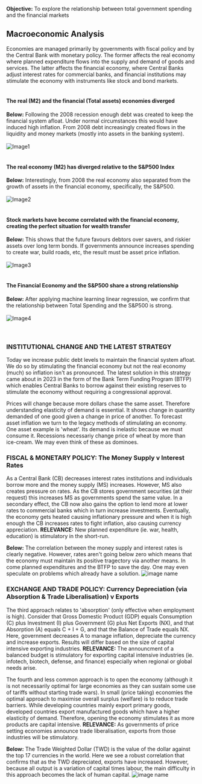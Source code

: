 **Objective:** To explore the relationship between total government spending and the financial markets

## Macroeconomic Analysis
Economies are managed primarily by governments with fiscal policy and by the Central Bank with monetary policy. The former affects the real economy where planned expenditure flows into the supply and demand of goods and services. The latter affects the financial economy, where Central Banks adjust interest rates for commercial banks, and financial institutions may stimulate the economy with instruments like stock and bond markets.
<br><br>
#### The real (M2) and the financial (Total assets) economies diverged
**Below:** Following the 2008 recession enough debt was created to keep the financial system afloat. Under normal circumstances this would have induced high inflation. From 2008 debt increasingly created flows in the liquidity and money markets (mostly into assets in the banking system).<br><br>
![Image1](https://CarlosPeralta2049.github.io/Assets/Project1_01.png)
<br><br>
#### The real economy (M2) has diverged relative to the S&P500 Index
**Below:** Interestingly, from 2008 the real economy also separated from the growth of assets in the financial economy, specifically, the S&P500.<br><br>
![Image2](https://CarlosPeralta2049.github.io/Assets/Project1_02.png)
<br><br>
#### Stock markets have become correlated with the financial economy, creating the perfect situation for wealth transfer
**Below:** This shows that the future favours debtors over savers, and riskier assets over long term bonds. If governments announce increases spending to create war, build roads, etc, the result must be asset price inflation.<br><br>
![Image3](https://CarlosPeralta2049.github.io/Assets/Project1_03.png)
<br><br>
#### The Financial Economy and the S&P500 share a strong relationship
**Below:** After applying machine learning linear regression, we confirm that the relationship between Total Spending and the S&P500 is strong.<br><br>
![Image4](https://CarlosPeralta2049.github.io/Assets/Project1_04.png)
<br><br><br>

### INSTITUTIONAL CHANGE AND THE LATEST STRATEGY
Today we increase public debt levels to maintain the financial system afloat. We do so by stimulating the financial economy but not the real economy (much) so inflation isn't as pronounced. The latest solution in this strategy came about in 2023 in the form of the Bank Term Funding Program (BTFP) which enables Central Banks to borrow against their existing reserves to stimulate the economy without requiring a congressional approval.

Prices will change because more dollars chase the same asset. Therefore understanding elasticity of demand is essential. It shows change in quantity demanded of one good given a change in price of another. To forecast asset inflation we turn to the legacy methods of stimulating an economy. One asset example is 'wheat'. Its demand is inelastic because we must consume it. Recessions necessariy change price of wheat by more than ice-cream. We may even think of these as dominoes.

### FISCAL & MONETARY POLICY: The Money Supply v Interest Rates
As a Central Bank (CB) decreases interest rates institutions and individuals borrow more and the money supply (MS) increases. However, MS also creates pressure on rates. As the CB stores government securities (at their request) this increases MS as governments spend the same value. In a secondary effect, the CB now also gains the option to lend more at lower rates to commercial banks which in turn increase investments. Eventually, the economy gets heated causing inflationary pressure and when it is high enough the CB increases rates to fight inflation, also causing currency appreciation. **RELEVANCE:** New planned expenditure (ie. war, health, education) is stimulatory in the short-run. 

**Below:** The correlation between the money supply and interest rates is clearly negative. However, rates aren't going below zero which means that the economy must maintain its positive tragectory via another means. In come planned expenditures and the BTFP to save the day. One may even speculate on problems which already have a solution.
![image name](image.jpg)


### EXCHANGE AND TRADE POLICY: Currency Depreciation (via Absorption & Trade Liberalisation) v Exports
The third approach relates to 'absorption' (only effective when employment is high). Consider that Gross Domestic Product (GDP) equals Consumption (C) plus Investment (I) plus Government (G) plus Net Exports (NX), and that Absorption (A) equals C + I + G, and that the Balance of Trade equals NX. Here, government decreases A to manage inflation, depreciate the currency and increase exports. Results will differ based on the size of capital intensive exporting industries. **RELEVANCE:** The announcment of a balanced budget is stimulatory for exporting capital intensive industries (ie. infotech, biotech, defense, and finance) especially when regional or global needs arise.

The fourth and less common approach is to open the economy (although it is not necessarily optimal for large economies as they can sustain some use of tariffs without starting trade wars). In small (price taking) economies the optimal approach to maximise overall surplus (welfare) is to reduce trade barriers. While developing countries mainly export primary goods, developed countries export manufactured goods which have a higher elasticity of demand. Therefore, opening the economy stimulates it as more products are capital intensive. **RELEVANCE:** As governments of price setting economies announce trade liberalisation, exports from those industries will be stimulatory.

**Below:** The Trade Weighted Dollar (TWD) is the value of the dollar against the top 17 currencies in the world. Here we see a robust correlation that confirms that as the TWD depreciated, exports have increased. However, because all output is a variation of capital times labour, the main difficulty in this approach becomes the lack of human capital.
![image name](image.jpg)

